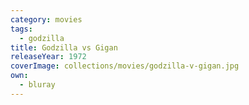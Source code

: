 ```yaml
---
category: movies
tags:
  - godzilla
title: Godzilla vs Gigan
releaseYear: 1972
coverImage: collections/movies/godzilla-v-gigan.jpg
own:
  - bluray
---
```


